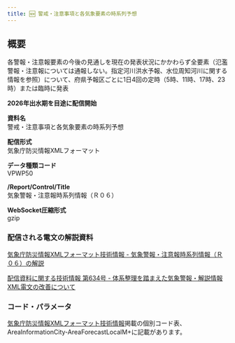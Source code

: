 ```yaml
---
title: 🆕 警戒・注意事項と各気象要素の時系列予想
---
```


## 概要
各警報・注意報要素の今後の見通しを現在の発表状況にかかわらず全要素（氾濫警報・注意報については通報しない。指定河川洪水予報、水位周知河川に関する情報を参照）について、府県予報区ごとに1日4回の定時（5時、11時、17時、23時）または臨時に発表

**2026年出水期を目途に配信開始**

**資料名** <br/>
警戒・注意事項と各気象要素の時系列予想
 
**配信形式** <br/>
気象庁防災情報XMLフォーマット

**データ種類コード** <br/>
VPWP50

**/Report/Control/Title** <br/>
気象警報・注意報時系列情報（Ｒ０６）

**WebSocket圧縮形式** <br/>
gzip

### 配信される電文の解説資料
[気象庁防災情報XMLフォーマット技術情報 - 気象警報・注意報時系列情報（Ｒ０６）の解説](https://dmdata.jp/docs/jma/manual/0208-0208.pdf)


[配信資料に関する技術情報 第634号 - 体系整理を踏まえた気象警報・解説情報XML電文の改善について](https://dmdata.jp/docs/jma/technical/634.pdf)
 
### コード・パラメータ
[気象庁防災情報XMLフォーマット技術情報](http://xml.kishou.go.jp/tec_material.html)掲載の個別コード表、AreaInformationCity-AreaForecastLocalM+に記載があります。
